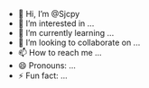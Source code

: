 - 👋 Hi, I’m @Sjcpy
- 👀 I’m interested in ...
- 🌱 I’m currently learning ...
- 💞️ I’m looking to collaborate on ...
- 📫 How to reach me ...
- 😄 Pronouns: ...
- ⚡ Fun fact: ...

<!---
Sjcpy/Sjcpy is a ✨ special ✨ repository because its `README.md` (this file) appears on your GitHub profile.
You can click the Preview link to take a look at your changes.
--->
